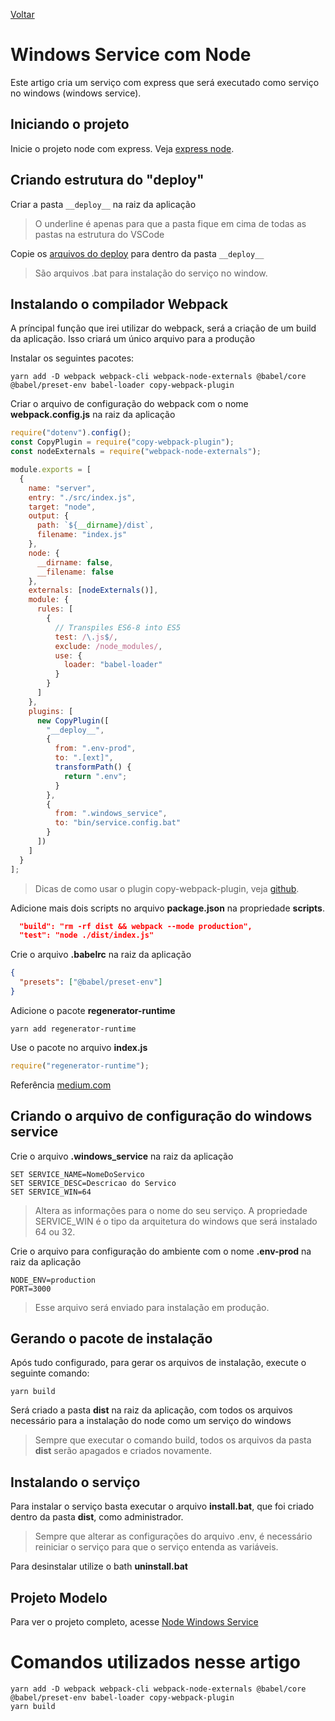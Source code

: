 [Voltar](/Readme.md)

# Windows Service com Node

Este artigo cria um serviço com express que será executado como serviço no windows (windows service).

## Iniciando o projeto

Inicie o projeto node com express.
Veja [express node](/src/express/startup.md).

## Criando estrutura do "deploy"

Criar a pasta `__deploy__` na raiz da aplicação

> O underline é apenas para que a pasta fique em cima de todas as pastas na estrutura do VSCode

Copie os [arquivos do deploy](https://github.com/lucaslimas/deploy) para dentro da pasta `__deploy__`

> São arquivos .bat para instalação do serviço no window.

## Instalando o compilador Webpack

A príncipal função que irei utilizar do webpack, será a criação de um build da aplicação. Isso criará um único arquivo para a produção

Instalar os seguintes pacotes:

```
yarn add -D webpack webpack-cli webpack-node-externals @babel/core @babel/preset-env babel-loader copy-webpack-plugin
```

Criar o arquivo de configuração do webpack com o nome **webpack.config.js** na raiz da aplicação

```js
require("dotenv").config();
const CopyPlugin = require("copy-webpack-plugin");
const nodeExternals = require("webpack-node-externals");

module.exports = [
  {
    name: "server",
    entry: "./src/index.js",
    target: "node",
    output: {
      path: `${__dirname}/dist`,
      filename: "index.js"
    },
    node: {
      __dirname: false,
      __filename: false
    },
    externals: [nodeExternals()],
    module: {
      rules: [
        {
          // Transpiles ES6-8 into ES5
          test: /\.js$/,
          exclude: /node_modules/,
          use: {
            loader: "babel-loader"
          }
        }
      ]
    },
    plugins: [
      new CopyPlugin([
        "__deploy__",
        {
          from: ".env-prod",
          to: ".[ext]",
          transformPath() {
            return ".env";
          }
        },
        {
          from: ".windows_service",
          to: "bin/service.config.bat"
        }
      ])
    ]
  }
];
```

> Dicas de como usar o plugin copy-webpack-plugin, veja [github](https://github.com/webpack-contrib/copy-webpack-plugin).

Adicione mais dois scripts no arquivo **package.json** na propriedade **scripts**.

```json
  "build": "rm -rf dist && webpack --mode production",
  "test": "node ./dist/index.js"
```

Crie o arquivo **.babelrc** na raiz da aplicação

```json
{
  "presets": ["@babel/preset-env"]
}
```

Adicione o pacote **regenerator-runtime**

```
yarn add regenerator-runtime
```

Use o pacote no arquivo **index.js**

```js
require("regenerator-runtime");
```

Referência [medium.com](https://medium.com/@binyamin/creating-a-node-express-webpack-app-with-dev-and-prod-builds-a4962ce51334)

## Criando o arquivo de configuração do windows service

Crie o arquivo **.windows_service** na raiz da aplicação

```
SET SERVICE_NAME=NomeDoServico
SET SERVICE_DESC=Descricao do Servico
SET SERVICE_WIN=64
```

> Altera as informações para o nome do seu serviço. A propriedade SERVICE_WIN é o tipo da arquitetura do windows que será instalado 64 ou 32.

Crie o arquivo para configuração do ambiente com o nome **.env-prod** na raiz da aplicação

```
NODE_ENV=production
PORT=3000
```

> Esse arquivo será enviado para instalação em produção.

## Gerando o pacote de instalação

Após tudo configurado, para gerar os arquivos de instalação, execute o seguinte comando:

```
yarn build
```

Será criado a pasta **dist** na raiz da aplicação, com todos os arquivos necessário para a instalação do node como um serviço do windows

> Sempre que executar o comando build, todos os arquivos da pasta **dist** serão apagados e criados novamente.

## Instalando o serviço

Para instalar o serviço basta executar o arquivo **install.bat**, que foi criado dentro da pasta **dist**, como administrador.

> Sempre que alterar as configurações do arquivo .env, é necessário reiniciar o serviço para que o serviço entenda as variáveis.

Para desinstalar utilize o bath **uninstall.bat**

## Projeto Modelo

Para ver o projeto completo, acesse [Node Windows Service](https://github.com/lucaslimas/NodeWindowsServiceTpl)

# Comandos utilizados nesse artigo

```
yarn add -D webpack webpack-cli webpack-node-externals @babel/core @babel/preset-env babel-loader copy-webpack-plugin
yarn build
```
